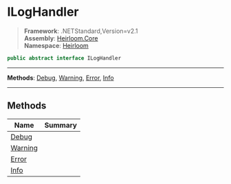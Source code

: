 # ILogHandler

> **Framework**: .NETStandard,Version=v2.1  
> **Assembly**: [Heirloom.Core][0]  
> **Namespace**: [Heirloom][0]  

```cs
public abstract interface ILogHandler
```

--------------------------------------------------------------------------------

**Methods**: [Debug][1], [Warning][2], [Error][3], [Info][4]

--------------------------------------------------------------------------------

## Methods

| Name         | Summary |
|--------------|---------|
| [Debug][1]   |         |
| [Warning][2] |         |
| [Error][3]   |         |
| [Info][4]    |         |

[0]: ..\Heirloom.Core.md
[1]: Heirloom.ILogHandler.Debug.md
[2]: Heirloom.ILogHandler.Warning.md
[3]: Heirloom.ILogHandler.Error.md
[4]: Heirloom.ILogHandler.Info.md
